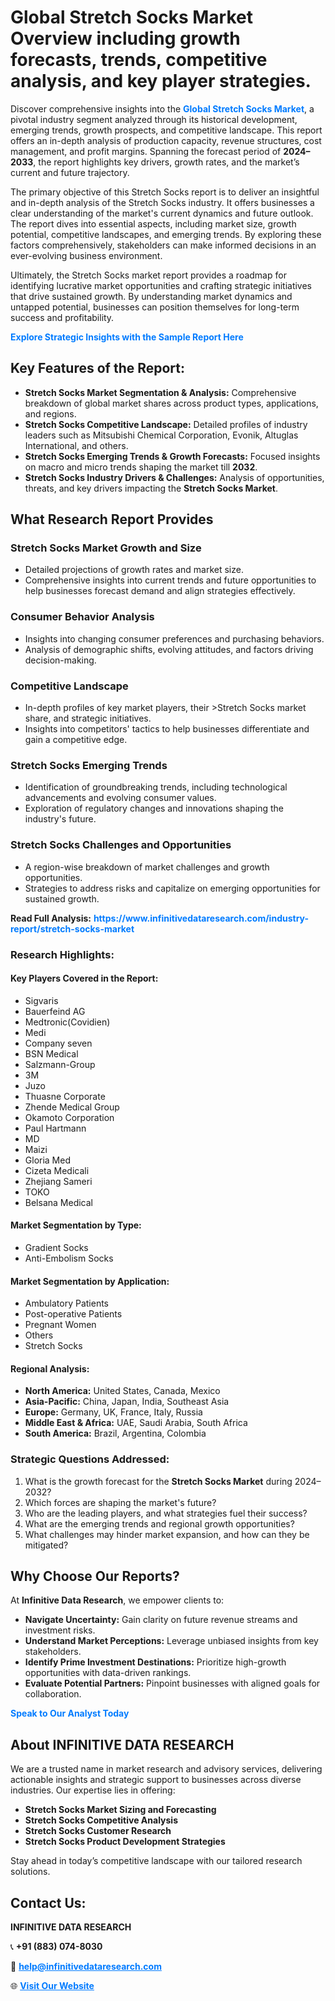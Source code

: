 <h1>Global Stretch Socks Market Overview including growth forecasts, trends, competitive analysis, and key player strategies.</h1>
<p>
Discover comprehensive insights into the 
<a href="https://www.infinitivedataresearch.com/industry-report/stretch-socks-market" rel="dofollow" style="color: #007BFF; text-decoration: none;"><strong>Global Stretch Socks Market</strong></a>, a pivotal industry segment analyzed through its historical development, emerging trends, growth prospects, and competitive landscape. This report offers an in-depth analysis of production capacity, revenue structures, cost management, and profit margins. Spanning the forecast period of <strong>2024–2033</strong>, the report highlights key drivers, growth rates, and the market’s current and future trajectory.
</p>
<p>
The primary objective of this Stretch Socks report is to deliver an insightful and in-depth analysis of the Stretch Socks industry. It offers businesses a clear understanding of the market's current dynamics and future outlook. The report dives into essential aspects, including market size, growth potential, competitive landscapes, and emerging trends. By exploring these factors comprehensively, stakeholders can make informed decisions in an ever-evolving business environment.
</p>
<p>
Ultimately, the Stretch Socks market report provides a roadmap for identifying lucrative market opportunities and crafting strategic initiatives that drive sustained growth. By understanding market dynamics and untapped potential, businesses can position themselves for long-term success and profitability.
</p>
<p>
<a href="https://www.infinitivedataresearch.com/request-sample/reportId=104474" style="color: #007BFF; text-decoration: none;"><strong>Explore Strategic Insights with the Sample Report Here</strong></a>
</p>

<h2>Key Features of the Report:</h2>
<ul>
<li><strong>Stretch Socks Market Segmentation & Analysis:</strong> Comprehensive breakdown of global market shares across product types, applications, and regions.</li>
<li><strong>Stretch Socks Competitive Landscape:</strong> Detailed profiles of industry leaders such as Mitsubishi Chemical Corporation, Evonik, Altuglas International, and others.</li>
<li><strong>Stretch Socks Emerging Trends & Growth Forecasts:</strong> Focused insights on macro and micro trends shaping the market till <strong>2032</strong>.</li>
<li><strong>Stretch Socks Industry Drivers & Challenges:</strong> Analysis of opportunities, threats, and key drivers impacting the <strong>Stretch Socks Market</strong>.</li>
</ul>

<h2>What Research Report Provides</h2>
<h3>Stretch Socks Market Growth and Size</h3>
<ul>
<li>Detailed projections of growth rates and market size.</li>
<li>Comprehensive insights into current trends and future opportunities to help businesses forecast demand and align strategies effectively.</li>
</ul>

<h3>Consumer Behavior Analysis</h3>
<ul>
<li>Insights into changing consumer preferences and purchasing behaviors.</li>
<li>Analysis of demographic shifts, evolving attitudes, and factors driving decision-making.</li>
</ul>

<h3>Competitive Landscape</h3>
<ul>
<li>In-depth profiles of key market players, their >Stretch Socks market share, and strategic initiatives.</li>
<li>Insights into competitors' tactics to help businesses differentiate and gain a competitive edge.</li>
</ul>

<h3>Stretch Socks Emerging Trends</h3>
<ul>
<li>Identification of groundbreaking trends, including technological advancements and evolving consumer values.</li>
<li>Exploration of regulatory changes and innovations shaping the industry's future.</li>
</ul>

<h3>Stretch Socks Challenges and Opportunities</h3>
<ul>
<li>A region-wise breakdown of market challenges and growth opportunities.</li>
<li>Strategies to address risks and capitalize on emerging opportunities for sustained growth.</li>
</ul>
<p><strong>Read Full Analysis:</strong> <a href="https://www.infinitivedataresearch.com/industry-report/stretch-socks-market" rel="dofollow" style="color: #007BFF; text-decoration: none;"><strong>https://www.infinitivedataresearch.com/industry-report/stretch-socks-market</strong></a></p>
<h3>Research Highlights:</h3>
<h4>Key Players Covered in the Report:</h4>
<ul><li>Sigvaris</li><li>Bauerfeind AG</li><li>Medtronic(Covidien)</li><li>Medi</li><li>Company seven</li><li>BSN Medical</li><li>Salzmann-Group</li><li>3M</li><li>Juzo</li><li>Thuasne Corporate</li><li>Zhende Medical Group</li><li>Okamoto Corporation</li><li>Paul Hartmann</li><li>MD</li><li>Maizi</li><li>Gloria Med</li><li>Cizeta Medicali</li><li>Zhejiang Sameri</li><li>TOKO</li><li>Belsana Medical</li></ul>
<h4>Market Segmentation by Type:</h4>
<ul><li>Gradient Socks</li><li>Anti-Embolism Socks</li></ul>
<h4>Market Segmentation by Application:</h4>
<ul><li>Ambulatory Patients</li><li>Post-operative Patients</li><li>Pregnant Women</li><li>Others</li><li>Stretch Socks</li></ul>

<h4>Regional Analysis:</h4>
<ul>
<li><strong>North America:</strong> United States, Canada, Mexico</li>
<li><strong>Asia-Pacific:</strong> China, Japan, India, Southeast Asia</li>
<li><strong>Europe:</strong> Germany, UK, France, Italy, Russia</li>
<li><strong>Middle East & Africa:</strong> UAE, Saudi Arabia, South Africa</li>
<li><strong>South America:</strong> Brazil, Argentina, Colombia</li>
</ul>

<h3>Strategic Questions Addressed:</h3>
<ol>
<li>What is the growth forecast for the <strong>Stretch Socks Market</strong> during 2024–2032?</li>
<li>Which forces are shaping the market's future?</li>
<li>Who are the leading players, and what strategies fuel their success?</li>
<li>What are the emerging trends and regional growth opportunities?</li>
<li>What challenges may hinder market expansion, and how can they be mitigated?</li>
</ol>

<h2>Why Choose Our Reports?</h2>
<p>At <strong>Infinitive Data Research</strong>, we empower clients to:</p>
<ul>
<li><strong>Navigate Uncertainty:</strong> Gain clarity on future revenue streams and investment risks.</li>
<li><strong>Understand Market Perceptions:</strong> Leverage unbiased insights from key stakeholders.</li>
<li><strong>Identify Prime Investment Destinations:</strong> Prioritize high-growth opportunities with data-driven rankings.</li>
<li><strong>Evaluate Potential Partners:</strong> Pinpoint businesses with aligned goals for collaboration.</li>
</ul>
<p><a href="https://www.infinitivedataresearch.com/industry-report/stretch-socks-market" rel="dofollow" style="color: #007BFF; text-decoration: none;"><strong>Speak to Our Analyst Today</strong></a></p>

<h2>About INFINITIVE DATA RESEARCH</h2>
<p>We are a trusted name in market research and advisory services, delivering actionable insights and strategic support to businesses across diverse industries. Our expertise lies in offering:</p>
<ul>
<li><strong>Stretch Socks Market Sizing and Forecasting</strong></li>
<li><strong>Stretch Socks Competitive Analysis</strong></li>
<li><strong>Stretch Socks Customer Research</strong></li>
<li><strong>Stretch Socks Product Development Strategies</strong></li>
</ul>
<p>Stay ahead in today’s competitive landscape with our tailored research solutions.</p>

<h2>Contact Us:</h2>
<p><strong>INFINITIVE DATA RESEARCH</strong></p>
<p>📞 <strong>+91 (883) 074-8030</strong></p>
<p>📧 <strong><a href="mailto:help@infinitivedataresearch.com" style="color: #007BFF;">help@infinitivedataresearch.com</a></strong></p>
<p>🌐 <strong><a href="https://www.infinitivedataresearch.com" rel="dofollow" style="color: #007BFF;">Visit Our Website</a></strong></p>